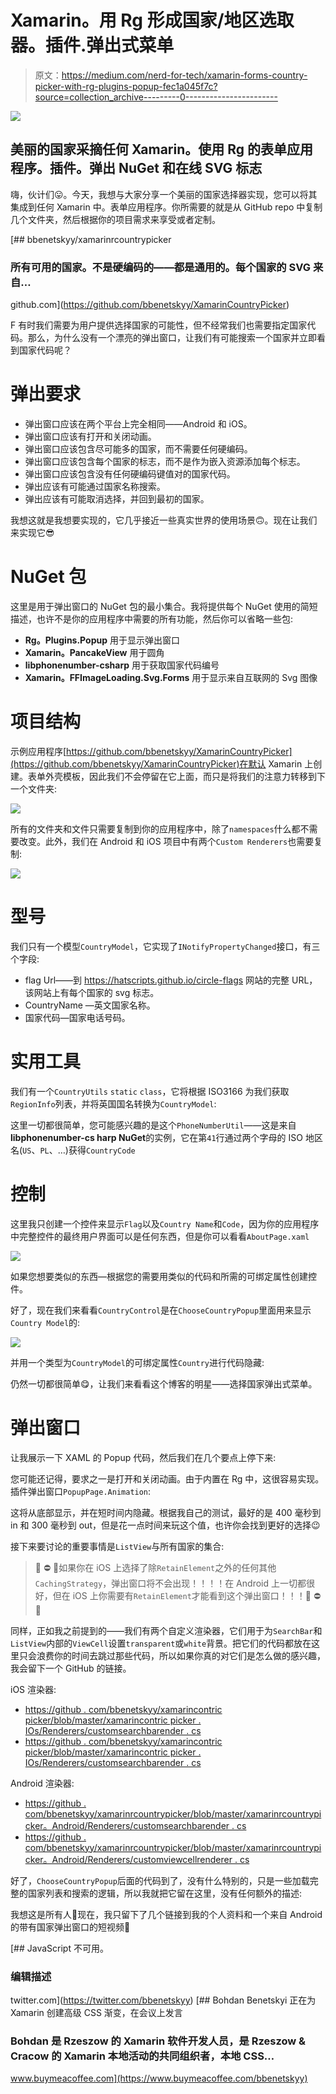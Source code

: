 # Xamarin。用 Rg 形成国家/地区选取器。插件.弹出式菜单

> 原文：<https://medium.com/nerd-for-tech/xamarin-forms-country-picker-with-rg-plugins-popup-fec1a045f7c?source=collection_archive---------0----------------------->

![](img/90036c7d613d986858fc83eab5c3b011.png)

## 美丽的国家采摘任何 Xamarin。使用 Rg 的表单应用程序。插件。弹出 NuGet 和在线 SVG 标志

嗨，伙计们😛。今天，我想与大家分享一个美丽的国家选择器实现，您可以将其集成到任何 Xamarin 中。表单应用程序。你所需要的就是从 GitHub repo 中复制几个文件夹，然后根据你的项目需求来享受或者定制。

[](https://github.com/bbenetskyy/XamarinCountryPicker) [## bbenetskyy/xamarinrcountrypicker

### 所有可用的国家。不是硬编码的——都是通用的。每个国家的 SVG 来自…

github.com](https://github.com/bbenetskyy/XamarinCountryPicker) 

F 有时我们需要为用户提供选择国家的可能性，但不经常我们也需要指定国家代码。那么，为什么没有一个漂亮的弹出窗口，让我们有可能搜索一个国家并立即看到国家代码呢？

# 弹出要求

*   弹出窗口应该在两个平台上完全相同——Android 和 iOS。
*   弹出窗口应该有打开和关闭动画。
*   弹出窗口应该包含尽可能多的国家，而不需要任何硬编码。
*   弹出窗口应该包含每个国家的标志，而不是作为嵌入资源添加每个标志。
*   弹出窗口应该包含没有任何硬编码键值对的国家代码。
*   弹出应该有可能通过国家名称搜索。
*   弹出应该有可能取消选择，并回到最初的国家。

我想这就是我想要实现的，它几乎接近一些真实世界的使用场景🙃。现在让我们来实现它😎

# NuGet 包

这里是用于弹出窗口的 NuGet 包的最小集合。我将提供每个 NuGet 使用的简短描述，也许不是你的应用程序中需要的所有功能，然后你可以省略一些包:

*   **Rg。Plugins.Popup** 用于显示弹出窗口
*   **Xamarin。PancakeView** 用于圆角
*   **libphonenumber-csharp** 用于获取国家代码编号
*   **Xamarin。FFImageLoading.Svg.Forms** 用于显示来自互联网的 Svg 图像

# 项目结构

示例应用程序[https://github.com/bbenetskyy/XamarinCountryPicker](https://github.com/bbenetskyy/XamarinCountryPicker)在默认 Xamarin 上创建。表单外壳模板，因此我们不会停留在它上面，而只是将我们的注意力转移到下一个文件夹:

![](img/25f04392e8ee7fe48d2777df8fc66c94.png)

所有的文件夹和文件只需要复制到你的应用程序中，除了`namespaces`什么都不需要改变。此外，我们在 Android 和 iOS 项目中有两个`Custom Renderers`也需要复制:

![](img/f60a789a3691f0c06bc99bc96e0d43e8.png)

# **型号**

我们只有一个模型`CountryModel`，它实现了`INotifyPropertyChanged`接口，有三个字段:

*   flag Url——到 https://hatscripts.github.io/circle-flags 网站的完整 URL，该网站上有每个国家的 svg 标志。
*   CountryName —英文国家名称。
*   国家代码—国家电话号码。

# 实用工具

我们有一个`CountryUtils` `static` `class`，它将根据 ISO3166 为我们获取`RegionInfo`列表，并将英国国名转换为`CountryModel`:

这里一切都很简单，您可能感兴趣的是这个`PhoneNumberUtil`——这是来自**libphonenumber-cs harp NuGet**的实例，它在第`41`行通过两个字母的 ISO 地区名(`US`、`PL`、…)获得`CountryCode`

# 控制

这里我只创建一个控件来显示`Flag`以及`Country Name`和`Code`，因为你的应用程序中完整控件的最终用户界面可以是任何东西，但是你可以看看`AboutPage.xaml`

![](img/6aa4ff98b3faf84c4a90dba08724adfd.png)

如果您想要类似的东西—根据您的需要用类似的代码和所需的可绑定属性创建控件。

好了，现在我们来看看`CountryControl`是在`ChooseCountryPopup`里面用来显示`Country Model`的:

![](img/543186b775565cdd3486ad8105deb7d5.png)

并用一个类型为`CountryModel`的可绑定属性`Country`进行代码隐藏:

仍然一切都很简单😋，让我们来看看这个博客的明星——选择国家弹出式菜单。

# 弹出窗口

让我展示一下 XAML 的 Popup 代码，然后我们在几个要点上停下来:

您可能还记得，要求之一是打开和关闭动画。由于内置在 Rg 中，这很容易实现。插件弹出窗口`PopupPage.Animation`:

这将从底部显示，并在短时间内隐藏。根据我自己的测试，最好的是 400 毫秒到 in 和 300 毫秒到 out，但是花一点时间来玩这个值，也许你会找到更好的选择😉

接下来要讨论的重要事情是`ListView`与所有国家的集合:

> 🛑 ⛔️ 📛如果你在 iOS 上选择了除`RetainElement`之外的任何其他`CachingStrategy`，弹出窗口将不会出现！！！！在 Android 上一切都很好，但在 iOS 上你需要有`RetainElement`才能看到这个弹出窗口！！！🛑 ⛔️ 📛

同样，正如我之前提到的——我们有两个自定义渲染器，它们用于为`SearchBar`和`ListView`内部的`ViewCell`设置`transparent`或`white`背景。把它们的代码都放在这里只会浪费你的时间去跳过那些代码，所以如果你真的对它们是怎么做的感兴趣，我会留下一个 GitHub 的链接。

iOS 渲染器:

*   [https://github . com/bbenetskyy/xamarincontric picker/blob/master/xamarincontric picker . IOs/Renderers/customsearchbarender . cs](https://github.com/bbenetskyy/XamarinCountryPicker/blob/master/XamarinCountryPicker.iOS/Renderers/CustomSearchBarRenderer.cs)
*   [https://github . com/bbenetskyy/xamarincontric picker/blob/master/xamarincontric picker . IOs/Renderers/customsearchbarender . cs](https://github.com/bbenetskyy/XamarinCountryPicker/blob/master/XamarinCountryPicker.iOS/Renderers/CustomSearchBarRenderer.cs)

Android 渲染器:

*   [https://github . com/bbenetskyy/xamarinrcountrypicker/blob/master/xamarinrcountrypicker。Android/Renderers/customsearchbarender . cs](https://github.com/bbenetskyy/XamarinCountryPicker/blob/master/XamarinCountryPicker.Android/Renderers/CustomSearchBarRenderer.cs)
*   [https://github . com/bbenetskyy/xamarinrcountrypicker/blob/master/xamarinrcountrypicker。Android/Renderers/customviewcellrenderer . cs](https://github.com/bbenetskyy/XamarinCountryPicker/blob/master/XamarinCountryPicker.Android/Renderers/CustomViewCellRenderer.cs)

好了，`ChooseCountryPopup`后面的代码到了，没有什么特别的，只是一些加载完整的国家列表和搜索的逻辑，所以我就把它留在这里，没有任何额外的描述:

我想这是所有人🤪现在，我只留下了几个链接到我的个人资料和一个来自 Android 的带有国家弹出窗口的短视频🙂

[](https://twitter.com/bbenetskyy) [## JavaScript 不可用。

### 编辑描述

twitter.com](https://twitter.com/bbenetskyy) [](https://www.buymeacoffee.com/bbenetskyy) [## Bohdan Benetskyi 正在为 Xamarin 创建高级 CSS 渐变，在会议上发言

### Bohdan 是 Rzeszow 的 Xamarin 软件开发人员，是 Rzeszow & Cracow 的 Xamarin 本地活动的共同组织者，本地 CSS…

www.buymeacoffee.com](https://www.buymeacoffee.com/bbenetskyy)